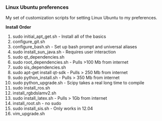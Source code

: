 ### Linux Ubuntu preferences

My set of customization scripts for setting Linux Ubuntu to my preferences.

**Install Order**

1. sudo initial\_apt\_get.sh - Install all of the basics
2. configure\_git.sh
3. configure\_bash.sh - Set up bash prompt and universal aliases
4. sudo install\_sun\_java.sh - Requires user interaction
5. sudo qt\_dependencies.sh
6. sudo root\_dependencies.sh - Pulls >100 Mb from internet
7. sudo sis\_dependencies.sh
8. sudo apt-get install qt-sdk - Pulls > 250 Mb from internet
9. sudo python\_install.sh - Pulls > 350 Mb from internet
10. sudo python\_upgrade.sh - Scipy takes a real long time to compile
11. sudo install\_ros.sh
11. install\_rgbdslamv2.sh
12. sudo install\_latex.sh - Pulls > 1Gb from internet
13. install\_root.sh - no sudo
13. sudo install\_sis.sh - Only works in 12.04
14. vim\_upgrade.sh

